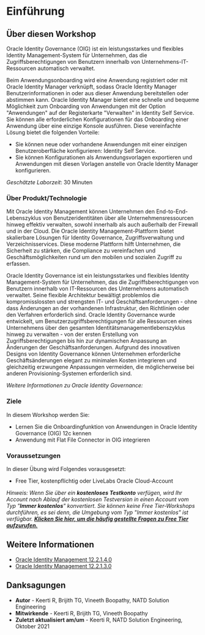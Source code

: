 # Einführung

## Über diesen Workshop

Oracle Identity Governance (OIG) ist ein leistungsstarkes und flexibles Identity Management-System für Unternehmen, das die Zugriffsberechtigungen von Benutzern innerhalb von Unternehmens-IT-Ressourcen automatisch verwaltet.

Beim Anwendungsonboarding wird eine Anwendung registriert oder mit Oracle Identity Manager verknüpft, sodass Oracle Identity Manager Benutzerinformationen in oder aus dieser Anwendung bereitstellen oder abstimmen kann. Oracle Identity Manager bietet eine schnelle und bequeme Möglichkeit zum Onboarding von Anwendungen mit der Option "Anwendungen" auf der Registerkarte "Verwalten" in Identity Self Service. Sie können alle erforderlichen Konfigurationen für das Onboarding einer Anwendung über eine einzige Konsole ausführen. Diese vereinfachte Lösung bietet die folgenden Vorteile:

*   Sie können neue oder vorhandene Anwendungen mit einer einzigen Benutzeroberfläche konfigurieren: Identity Self Service.
*   Sie können Konfigurationen als Anwendungsvorlagen exportieren und Anwendungen mit diesen Vorlagen anstelle von Oracle Identity Manager konfigurieren.

_Geschätzte Laborzeit_: 30 Minuten

### Über Produkt/Technologie

Mit Oracle Identity Management können Unternehmen den End-to-End-Lebenszyklus von Benutzeridentitäten über alle Unternehmensressourcen hinweg effektiv verwalten, sowohl innerhalb als auch außerhalb der Firewall und in der Cloud. Die Oracle Identity Management-Plattform bietet skalierbare Lösungen für Identity Governance, Zugriffsverwaltung und Verzeichnisservices. Diese moderne Plattform hilft Unternehmen, die Sicherheit zu stärken, die Compliance zu vereinfachen und Geschäftsmöglichkeiten rund um den mobilen und sozialen Zugriff zu erfassen.

Oracle Identity Governance ist ein leistungsstarkes und flexibles Identity Management-System für Unternehmen, das die Zugriffsberechtigungen von Benutzern innerhalb von IT-Ressourcen des Unternehmens automatisch verwaltet. Seine flexible Architektur bewältigt problemlos die kompromisslossten und strengsten IT- und Geschäftsanforderungen - ohne dass Änderungen an der vorhandenen Infrastruktur, den Richtlinien oder den Verfahren erforderlich sind. Oracle Identity Governance wurde entwickelt, um Benutzerzugriffsberechtigungen für alle Ressourcen eines Unternehmens über den gesamten Identitätsmanagementlebenszyklus hinweg zu verwalten - von der ersten Erstellung von Zugriffsberechtigungen bis hin zur dynamischen Anpassung an Änderungen der Geschäftsanforderungen. Aufgrund des innovativen Designs von Identity Governance können Unternehmen erforderliche Geschäftsänderungen elegant zu minimalen Kosten integrieren und gleichzeitig erzwungene Anpassungen vermeiden, die möglicherweise bei anderen Provisioning-Systemen erforderlich sind.

_Weitere Informationen zu Oracle Identity Governance:_

[](youtube:YdvKkstK4o8)

### Ziele

In diesem Workshop werden Sie:

*   Lernen Sie die Onboardingfunktion von Anwendungen in Oracle Identity Governance (OIG) 12c kennen
*   Anwendung mit Flat File Connector in OIG integrieren

### Voraussetzungen

In dieser Übung wird Folgendes vorausgesetzt:

*   Free Tier, kostenpflichtig oder LiveLabs Oracle Cloud-Account

_Hinweis: Wenn Sie über ein **kostenloses Testkonto** verfügen, wird Ihr Account nach Ablauf der kostenlosen Testversion in einen Account vom Typ "**Immer kostenlos**" konvertiert. Sie können keine Free Tier-Workshops durchführen, es sei denn, die Umgebung vom Typ "Immer kostenlos" ist verfügbar. **[Klicken Sie hier, um die häufig gestellte Fragen zu Free Tier aufzurufen.](https://www.oracle.com/cloud/free/faq.html)**_

## Weitere Informationen

*   [Oracle Identity Management 12.2.1.4.0](https://docs.oracle.com/en/middleware/idm/suite/12.2.1.4/index.html)
*   [Oracle Identity Management 12.2.1.3.0](https://docs.oracle.com/en/middleware/idm/suite/12.2.1.3/index.html)

## Danksagungen

*   **Autor** - Keerti R, Brijith TG, Vineeth Boopathy, NATD Solution Engineering
*   **Mitwirkende** - Keerti R, Brijith TG, Vineeth Boopathy
*   **Zuletzt aktualisiert am/um** - Keerti R, NATD Solution Engineering, Oktober 2021